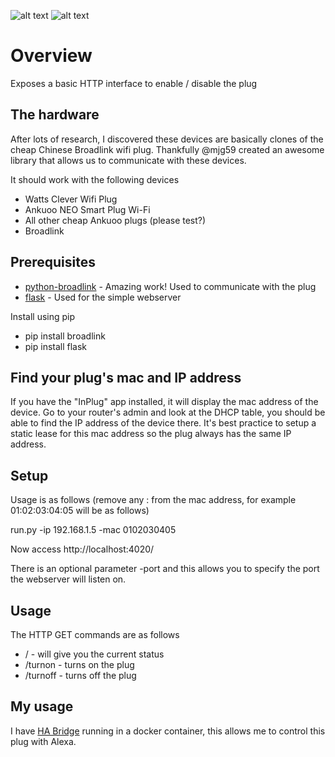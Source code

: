 ![alt text](https://images-na.ssl-images-amazon.com/images/I/51KuWa6FVQL._SY355_.jpg) ![alt text](http://qualityshoppingmall.com/wp-content/uploads/2017/01/Ankuoo-NEO-Smart-Plug-Wi-Fi-White-0-2.jpg)

# Overview
Exposes a basic HTTP interface to enable / disable the plug

## The hardware

After lots of research, I discovered these devices are basically clones of the cheap Chinese Broadlink wifi plug.
Thankfully @mjg59 created an awesome library that allows us to communicate with these devices.

It should work with the following devices
* Watts Clever Wifi Plug
* Ankuoo NEO Smart Plug Wi-Fi
* All other cheap Ankuoo plugs (please test?)
* Broadlink 

## Prerequisites
* [python-broadlink](https://github.com/mjg59/python-broadlink) - Amazing work! Used to communicate with the plug
* [flask](http://flask.pocoo.org/) - Used for the simple webserver

Install using pip
* pip install broadlink
* pip install flask

## Find your plug's mac and IP address
If you have the "InPlug" app installed, it will display the mac address of the device. Go to your router's admin and look at the DHCP table, you should be able to find the IP address of the device there. It's best practice to setup a static lease for this mac address so the plug always has the same IP address.
## Setup
Usage is as follows (remove any : from the mac address, for example 01:02:03:04:05 will be as follows)

run.py -ip 192.168.1.5 -mac 0102030405

Now access http://localhost:4020/

There is an optional parameter -port and this allows you to specify the port the webserver will listen on.
## Usage
The HTTP GET commands are as follows
* / - will give you the current status
* /turnon - turns on the plug
* /turnoff - turns off the plug

## My usage

I have [HA Bridge](https://github.com/bwssytems/ha-bridge) running in a docker container, this allows me to control this plug with Alexa.
